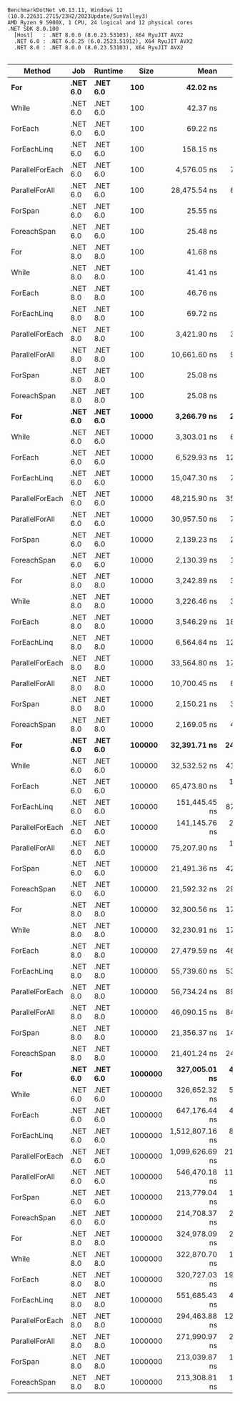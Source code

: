 ```

BenchmarkDotNet v0.13.11, Windows 11 (10.0.22631.2715/23H2/2023Update/SunValley3)
AMD Ryzen 9 5900X, 1 CPU, 24 logical and 12 physical cores
.NET SDK 8.0.100
  [Host]   : .NET 8.0.0 (8.0.23.53103), X64 RyuJIT AVX2
  .NET 6.0 : .NET 6.0.25 (6.0.2523.51912), X64 RyuJIT AVX2
  .NET 8.0 : .NET 8.0.0 (8.0.23.53103), X64 RyuJIT AVX2


```
| Method          | Job      | Runtime  | Size    | Mean            | Error         | StdDev        | Median          | Min             | Max             | P90             |
|---------------- |--------- |--------- |-------- |----------------:|--------------:|--------------:|----------------:|----------------:|----------------:|----------------:|
| **For**             | **.NET 6.0** | **.NET 6.0** | **100**     |        **42.02 ns** |      **0.873 ns** |      **2.574 ns** |        **41.77 ns** |        **37.95 ns** |        **48.11 ns** |        **45.34 ns** |
| While           | .NET 6.0 | .NET 6.0 | 100     |        42.37 ns |      0.921 ns |      2.716 ns |        42.59 ns |        37.73 ns |        47.09 ns |        45.89 ns |
| ForEach         | .NET 6.0 | .NET 6.0 | 100     |        69.22 ns |      0.733 ns |      0.686 ns |        69.10 ns |        68.44 ns |        70.44 ns |        70.15 ns |
| ForEachLinq     | .NET 6.0 | .NET 6.0 | 100     |       158.15 ns |      3.185 ns |      3.668 ns |       156.37 ns |       154.33 ns |       163.93 ns |       163.82 ns |
| ParallelForEach | .NET 6.0 | .NET 6.0 | 100     |     4,576.05 ns |     78.152 ns |     73.104 ns |     4,599.21 ns |     4,378.99 ns |     4,656.57 ns |     4,632.89 ns |
| ParallelForAll  | .NET 6.0 | .NET 6.0 | 100     |    28,475.54 ns |     67.431 ns |     63.075 ns |    28,480.21 ns |    28,339.78 ns |    28,584.54 ns |    28,540.54 ns |
| ForSpan         | .NET 6.0 | .NET 6.0 | 100     |        25.55 ns |      0.212 ns |      0.188 ns |        25.50 ns |        25.27 ns |        25.90 ns |        25.83 ns |
| ForeachSpan     | .NET 6.0 | .NET 6.0 | 100     |        25.48 ns |      0.211 ns |      0.176 ns |        25.43 ns |        25.23 ns |        25.81 ns |        25.68 ns |
| For             | .NET 8.0 | .NET 8.0 | 100     |        41.68 ns |      0.966 ns |      2.848 ns |        41.66 ns |        37.70 ns |        48.19 ns |        45.48 ns |
| While           | .NET 8.0 | .NET 8.0 | 100     |        41.41 ns |      0.850 ns |      2.465 ns |        41.52 ns |        37.59 ns |        47.07 ns |        44.93 ns |
| ForEach         | .NET 8.0 | .NET 8.0 | 100     |        46.76 ns |      0.863 ns |      0.959 ns |        46.91 ns |        45.09 ns |        48.84 ns |        47.71 ns |
| ForEachLinq     | .NET 8.0 | .NET 8.0 | 100     |        69.72 ns |      0.471 ns |      0.441 ns |        69.79 ns |        69.10 ns |        70.59 ns |        70.16 ns |
| ParallelForEach | .NET 8.0 | .NET 8.0 | 100     |     3,421.90 ns |     32.000 ns |     28.367 ns |     3,417.66 ns |     3,374.71 ns |     3,474.36 ns |     3,463.54 ns |
| ParallelForAll  | .NET 8.0 | .NET 8.0 | 100     |    10,661.60 ns |     94.905 ns |     88.774 ns |    10,668.32 ns |    10,460.81 ns |    10,778.66 ns |    10,768.97 ns |
| ForSpan         | .NET 8.0 | .NET 8.0 | 100     |        25.08 ns |      0.218 ns |      0.204 ns |        25.17 ns |        24.81 ns |        25.43 ns |        25.30 ns |
| ForeachSpan     | .NET 8.0 | .NET 8.0 | 100     |        25.08 ns |      0.275 ns |      0.243 ns |        25.00 ns |        24.79 ns |        25.64 ns |        25.34 ns |
| **For**             | **.NET 6.0** | **.NET 6.0** | **10000**   |     **3,266.79 ns** |     **20.411 ns** |     **18.094 ns** |     **3,262.62 ns** |     **3,238.20 ns** |     **3,295.10 ns** |     **3,286.64 ns** |
| While           | .NET 6.0 | .NET 6.0 | 10000   |     3,303.01 ns |     63.298 ns |     65.002 ns |     3,271.47 ns |     3,237.66 ns |     3,475.65 ns |     3,371.99 ns |
| ForEach         | .NET 6.0 | .NET 6.0 | 10000   |     6,529.93 ns |    126.568 ns |    124.307 ns |     6,495.41 ns |     6,395.16 ns |     6,775.78 ns |     6,699.98 ns |
| ForEachLinq     | .NET 6.0 | .NET 6.0 | 10000   |    15,047.30 ns |     74.977 ns |     70.133 ns |    15,023.19 ns |    14,950.66 ns |    15,209.58 ns |    15,135.04 ns |
| ParallelForEach | .NET 6.0 | .NET 6.0 | 10000   |    48,215.90 ns |    355.955 ns |    315.545 ns |    48,296.04 ns |    47,597.19 ns |    48,642.03 ns |    48,525.21 ns |
| ParallelForAll  | .NET 6.0 | .NET 6.0 | 10000   |    30,957.50 ns |     72.892 ns |     64.617 ns |    30,956.48 ns |    30,831.92 ns |    31,048.79 ns |    31,039.92 ns |
| ForSpan         | .NET 6.0 | .NET 6.0 | 10000   |     2,139.23 ns |     25.678 ns |     22.763 ns |     2,134.57 ns |     2,102.47 ns |     2,190.37 ns |     2,166.56 ns |
| ForeachSpan     | .NET 6.0 | .NET 6.0 | 10000   |     2,130.39 ns |     17.667 ns |     16.526 ns |     2,125.90 ns |     2,105.27 ns |     2,165.81 ns |     2,149.52 ns |
| For             | .NET 8.0 | .NET 8.0 | 10000   |     3,242.89 ns |     30.480 ns |     25.452 ns |     3,239.42 ns |     3,210.48 ns |     3,288.29 ns |     3,282.83 ns |
| While           | .NET 8.0 | .NET 8.0 | 10000   |     3,226.46 ns |     37.243 ns |     31.099 ns |     3,218.04 ns |     3,193.33 ns |     3,303.50 ns |     3,267.34 ns |
| ForEach         | .NET 8.0 | .NET 8.0 | 10000   |     3,546.29 ns |    182.124 ns |    536.996 ns |     3,662.31 ns |     2,666.28 ns |     4,538.48 ns |     4,247.33 ns |
| ForEachLinq     | .NET 8.0 | .NET 8.0 | 10000   |     6,564.64 ns |    122.201 ns |    108.328 ns |     6,525.99 ns |     6,430.19 ns |     6,799.01 ns |     6,706.28 ns |
| ParallelForEach | .NET 8.0 | .NET 8.0 | 10000   |    33,564.80 ns |    177.656 ns |    166.180 ns |    33,581.44 ns |    33,301.54 ns |    33,919.05 ns |    33,734.05 ns |
| ParallelForAll  | .NET 8.0 | .NET 8.0 | 10000   |    10,700.45 ns |     67.950 ns |     63.561 ns |    10,709.38 ns |    10,578.70 ns |    10,813.80 ns |    10,778.65 ns |
| ForSpan         | .NET 8.0 | .NET 8.0 | 10000   |     2,150.21 ns |     36.725 ns |     32.556 ns |     2,152.93 ns |     2,098.39 ns |     2,214.10 ns |     2,180.12 ns |
| ForeachSpan     | .NET 8.0 | .NET 8.0 | 10000   |     2,169.05 ns |     42.873 ns |     55.747 ns |     2,145.82 ns |     2,100.41 ns |     2,289.35 ns |     2,245.54 ns |
| **For**             | **.NET 6.0** | **.NET 6.0** | **100000**  |    **32,391.71 ns** |    **245.653 ns** |    **229.784 ns** |    **32,422.85 ns** |    **32,037.68 ns** |    **32,838.73 ns** |    **32,586.81 ns** |
| While           | .NET 6.0 | .NET 6.0 | 100000  |    32,532.52 ns |    414.008 ns |    367.007 ns |    32,410.35 ns |    32,078.27 ns |    33,276.68 ns |    33,041.69 ns |
| ForEach         | .NET 6.0 | .NET 6.0 | 100000  |    65,473.80 ns |  1,258.526 ns |  1,398.848 ns |    64,725.27 ns |    64,186.41 ns |    68,597.66 ns |    67,547.42 ns |
| ForEachLinq     | .NET 6.0 | .NET 6.0 | 100000  |   151,445.45 ns |    870.859 ns |    679.909 ns |   151,256.58 ns |   150,566.50 ns |   152,768.24 ns |   152,155.18 ns |
| ParallelForEach | .NET 6.0 | .NET 6.0 | 100000  |   141,145.76 ns |  2,670.689 ns |  3,472.650 ns |   140,925.18 ns |   134,154.00 ns |   147,276.90 ns |   145,828.47 ns |
| ParallelForAll  | .NET 6.0 | .NET 6.0 | 100000  |    75,207.90 ns |  1,441.184 ns |  1,769.904 ns |    74,951.04 ns |    72,797.89 ns |    78,675.70 ns |    77,644.81 ns |
| ForSpan         | .NET 6.0 | .NET 6.0 | 100000  |    21,491.36 ns |    424.752 ns |    376.531 ns |    21,386.52 ns |    21,087.84 ns |    22,323.85 ns |    22,000.35 ns |
| ForeachSpan     | .NET 6.0 | .NET 6.0 | 100000  |    21,592.32 ns |    298.958 ns |    279.645 ns |    21,507.27 ns |    21,204.04 ns |    22,013.64 ns |    21,918.11 ns |
| For             | .NET 8.0 | .NET 8.0 | 100000  |    32,300.56 ns |    178.518 ns |    158.252 ns |    32,290.19 ns |    32,069.49 ns |    32,637.07 ns |    32,499.22 ns |
| While           | .NET 8.0 | .NET 8.0 | 100000  |    32,230.91 ns |    178.496 ns |    149.052 ns |    32,243.66 ns |    32,029.77 ns |    32,485.21 ns |    32,408.56 ns |
| ForEach         | .NET 8.0 | .NET 8.0 | 100000  |    27,479.59 ns |    462.420 ns |    513.979 ns |    27,295.86 ns |    26,923.87 ns |    28,432.47 ns |    28,302.03 ns |
| ForEachLinq     | .NET 8.0 | .NET 8.0 | 100000  |    55,739.60 ns |    534.981 ns |    474.247 ns |    55,553.15 ns |    55,223.43 ns |    56,778.34 ns |    56,470.85 ns |
| ParallelForEach | .NET 8.0 | .NET 8.0 | 100000  |    56,734.24 ns |    896.096 ns |    794.366 ns |    56,684.80 ns |    55,281.46 ns |    58,316.38 ns |    57,444.12 ns |
| ParallelForAll  | .NET 8.0 | .NET 8.0 | 100000  |    46,090.15 ns |    843.789 ns |    789.281 ns |    46,357.81 ns |    44,795.34 ns |    47,195.64 ns |    46,838.79 ns |
| ForSpan         | .NET 8.0 | .NET 8.0 | 100000  |    21,356.37 ns |    145.240 ns |    128.752 ns |    21,298.23 ns |    21,216.26 ns |    21,596.62 ns |    21,537.06 ns |
| ForeachSpan     | .NET 8.0 | .NET 8.0 | 100000  |    21,401.24 ns |    244.971 ns |    217.160 ns |    21,339.86 ns |    21,138.21 ns |    21,870.38 ns |    21,739.51 ns |
| **For**             | **.NET 6.0** | **.NET 6.0** | **1000000** |   **327,005.01 ns** |  **4,426.701 ns** |  **3,696.495 ns** |   **326,243.60 ns** |   **322,394.53 ns** |   **336,416.02 ns** |   **330,557.83 ns** |
| While           | .NET 6.0 | .NET 6.0 | 1000000 |   326,652.32 ns |  5,038.430 ns |  4,466.437 ns |   325,732.81 ns |   322,172.95 ns |   338,413.43 ns |   331,249.47 ns |
| ForEach         | .NET 6.0 | .NET 6.0 | 1000000 |   647,176.44 ns |  4,235.166 ns |  3,536.555 ns |   647,025.10 ns |   641,891.11 ns |   654,680.66 ns |   651,322.60 ns |
| ForEachLinq     | .NET 6.0 | .NET 6.0 | 1000000 | 1,512,807.16 ns |  8,395.546 ns |  6,554.690 ns | 1,512,188.67 ns | 1,500,966.60 ns | 1,527,697.27 ns | 1,516,936.43 ns |
| ParallelForEach | .NET 6.0 | .NET 6.0 | 1000000 | 1,099,626.69 ns | 21,708.239 ns | 53,657.388 ns | 1,108,521.29 ns |   977,713.09 ns | 1,215,008.59 ns | 1,153,568.36 ns |
| ParallelForAll  | .NET 6.0 | .NET 6.0 | 1000000 |   546,470.18 ns | 11,698.296 ns | 34,309.077 ns |   544,371.68 ns |   482,961.72 ns |   633,208.20 ns |   596,047.50 ns |
| ForSpan         | .NET 6.0 | .NET 6.0 | 1000000 |   213,779.04 ns |  1,319.946 ns |  1,030.527 ns |   213,596.36 ns |   212,511.28 ns |   215,784.38 ns |   214,908.96 ns |
| ForeachSpan     | .NET 6.0 | .NET 6.0 | 1000000 |   214,708.37 ns |  2,483.903 ns |  2,201.915 ns |   213,718.49 ns |   212,844.97 ns |   219,561.16 ns |   217,837.55 ns |
| For             | .NET 8.0 | .NET 8.0 | 1000000 |   324,978.09 ns |  2,451.038 ns |  1,913.609 ns |   324,521.07 ns |   322,394.04 ns |   328,203.03 ns |   327,292.97 ns |
| While           | .NET 8.0 | .NET 8.0 | 1000000 |   322,870.70 ns |  1,645.619 ns |  1,539.313 ns |   322,634.72 ns |   320,826.46 ns |   326,418.46 ns |   324,651.13 ns |
| ForEach         | .NET 8.0 | .NET 8.0 | 1000000 |   320,727.03 ns | 19,495.977 ns | 57,484.330 ns |   285,942.02 ns |   270,345.51 ns |   438,139.84 ns |   427,352.91 ns |
| ForEachLinq     | .NET 8.0 | .NET 8.0 | 1000000 |   551,685.43 ns |  4,027.908 ns |  3,363.486 ns |   551,225.59 ns |   548,368.46 ns |   559,960.06 ns |   555,067.15 ns |
| ParallelForEach | .NET 8.0 | .NET 8.0 | 1000000 |   294,463.88 ns | 12,372.209 ns | 36,479.737 ns |   304,513.06 ns |   238,635.79 ns |   377,858.30 ns |   346,702.27 ns |
| ParallelForAll  | .NET 8.0 | .NET 8.0 | 1000000 |   271,990.97 ns |  2,569.954 ns |  2,403.937 ns |   271,458.69 ns |   267,832.18 ns |   275,428.22 ns |   274,661.59 ns |
| ForSpan         | .NET 8.0 | .NET 8.0 | 1000000 |   213,039.87 ns |  1,811.887 ns |  1,513.008 ns |   212,372.75 ns |   211,481.18 ns |   215,916.50 ns |   215,324.51 ns |
| ForeachSpan     | .NET 8.0 | .NET 8.0 | 1000000 |   213,308.81 ns |  1,072.260 ns |    895.386 ns |   213,411.01 ns |   211,953.81 ns |   214,817.80 ns |   214,567.10 ns |
